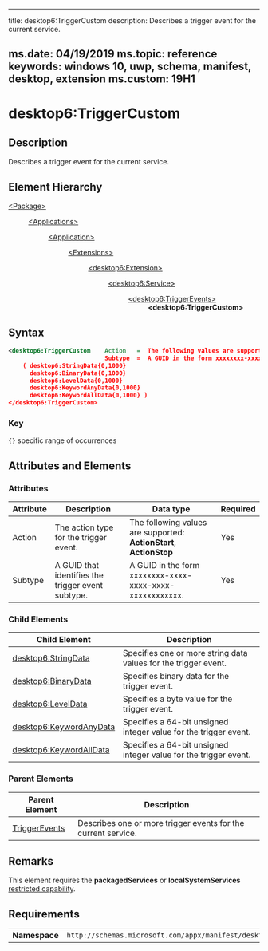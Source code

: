 ﻿---

title: desktop6:TriggerCustom
description: Describes a trigger event for the current service.

ms.date: 04/19/2019
ms.topic: reference
keywords: windows 10, uwp, schema, manifest, desktop, extension 
ms.custom: 19H1
---

# desktop6:TriggerCustom

## Description

Describes a trigger event for the current service.

## Element Hierarchy
<dl>
<dt><a href="element-package.md">&lt;Package&gt;</a></dt>
<dd>
<dl>
<dt><a href="element-applications.md">&lt;Applications&gt;</a></dt>
<dd>
<dl>
<dt><a href="element-application.md">&lt;Application&gt;</a></dt>
<dd>
<dl>
<dt><a href="element-1-extensions.md">&lt;Extensions&gt;</a></dt>
<dd>
<dl>
<dt><a href="element-desktop6-extension.md">&lt;desktop6:Extension&gt;</a></dt>
<dd>
<dl>
<dt><a href="element-desktop6-service.md">&lt;desktop6:Service&gt;</a></dt>
<dd>
<dl>
<dt><a href="element-desktop6-triggerevents.md">&lt;desktop6:TriggerEvents&gt;</a></dt>
<dd><b>&lt;desktop6:TriggerCustom&gt;</b></dd>
</dl>
</dd>
</dl>
</dd>
</dl>
</dd>
</dl>
</dd>
</dl>
</dd>
</dl>
</dd>
</dl>


## Syntax
```xml
<desktop6:TriggerCustom    Action   =  The following values are supported: ActionStart, ActionStop  
                           Subtype  =  A GUID in the form xxxxxxxx-xxxx-xxxx-xxxx-xxxxxxxxxxxx. >
    ( desktop6:StringData{0,1000}
      desktop6:BinaryData{0,1000}
      desktop6:LevelData{0,1000}
      desktop6:KeywordAnyData{0,1000}
      desktop6:KeywordAllData{0,1000} )
</desktop6:TriggerCustom>
```

### Key
`{}` specific range of occurrences

## Attributes and Elements

### Attributes

| Attribute | Description | Data type | Required |
|-----------|-------------|-----------|----------|
| Action | The action type for the trigger event. | The following values are supported: **ActionStart**, **ActionStop** | Yes |
| Subtype  | A GUID that identifies the trigger event subtype. | A GUID in the form xxxxxxxx-xxxx-xxxx-xxxx-xxxxxxxxxxxx.  | Yes |


### Child Elements

| Child Element | Description |
|---------------|-------------|
| [desktop6:StringData](element-desktop6-stringdata.md) | Specifies one or more string data values for the trigger event. |  
| [desktop6:BinaryData](element-desktop6-binarydata.md) | Specifies binary data for the trigger event.  |  
| [desktop6:LevelData](element-desktop6-leveldata.md) | Specifies a byte value for the trigger event. |  
| [desktop6:KeywordAnyData](element-desktop6-keywordanydata.md) | Specifies a 64-bit unsigned integer value for the trigger event. |  
| [desktop6:KeywordAllData](element-desktop6-keywordalldata.md) | Specifies a 64-bit unsigned integer value for the trigger event. |  

### Parent Elements

| Parent Element | Description |
|---------------|-------------|
| [TriggerEvents](element-desktop6-triggerevents.md) | Describes one or more trigger events for the current service. |  


## Remarks

This element requires the **packagedServices** or **localSystemServices** [restricted capability](/windows/uwp/packaging/app-capability-declarations#restricted-capabilities).


## Requirements

|               |                                                             |
|---------------|-------------------------------------------------------------|
| **Namespace** | `http://schemas.microsoft.com/appx/manifest/desktop/windows10/6` |
